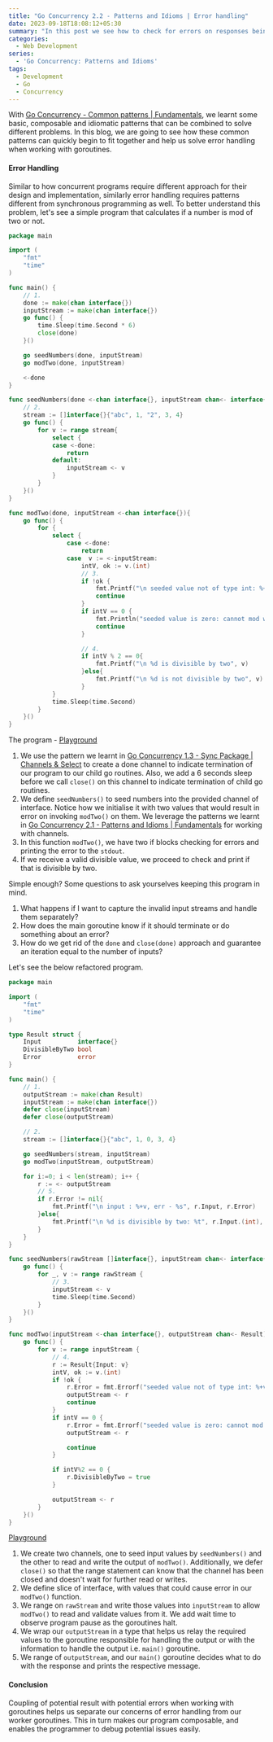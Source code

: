 ```yaml
---
title: "Go Concurrency 2.2 - Patterns and Idioms | Error handling"
date: 2023-09-18T18:08:12+05:30
summary: "In this post we see how to check for errors on responses being read from a channel and let the goroutine with the right information decide how to handle the error."
categories:
  - Web Development
series:
  - 'Go Concurrency: Patterns and Idioms'
tags:
  - Development
  - Go
  - Concurrency
---
```



With [Go Concurrency - Common patterns | Fundamentals](https://www.amanreasoned.com/tech/common-patterns/1-fundamentals/), we learnt some basic, composable and idiomatic patterns that can be combined
to solve different problems. In this blog, we are going to see how these common patterns can quickly begin to fit together and help us solve error handling when working with goroutines.

#### Error Handling
Similar to how concurrent programs require different approach for their design and implementation, similarly error handling requires patterns different from synchronous programming as well. 
To better understand this problem, let's see a simple program that calculates if a number is mod of two or not.

```Go
package main

import (
	"fmt"
	"time"
)

func main() {
	// 1.
	done := make(chan interface{})
	inputStream := make(chan interface{})
	go func() {
		time.Sleep(time.Second * 6)
		close(done)
	}()

	go seedNumbers(done, inputStream)
	go modTwo(done, inputStream)

	<-done
}

func seedNumbers(done <-chan interface{}, inputStream chan<- interface{}){
	// 2.
	stream := []interface{}{"abc", 1, "2", 3, 4}
	go func() {
		for v := range stream{
			select {
			case <-done:
				return
			default:
				inputStream <- v
			}
		}
	}()
}

func modTwo(done, inputStream <-chan interface{}){
	go func() {
		for {
			select {
				case <-done:
					return
				case  v := <-inputStream:
					intV, ok := v.(int)
					// 3.
					if !ok {
						fmt.Printf("\n seeded value not of type int: %+v", v)
						continue
					}
					if intV == 0 {
						fmt.Println("seeded value is zero: cannot mod with zero")
						continue
					}

					// 4.
					if intV % 2 == 0{
						fmt.Printf("\n %d is divisible by two", v)
					}else{
						fmt.Printf("\n %d is not divisible by two", v)
					}
			}
			time.Sleep(time.Second)
		}
	}()
}
```
The program - [Playground](https://go.dev/play/p/MstMH141GfK)
1. We use the pattern we learnt in [Go Concurrency 1.3 - Sync Package | Channels & Select](https://www.amanreasoned.com/tech/sync-package/3-channel-and-select/) to create a done channel to indicate
termination of our program to our child go routines. Also, we add a 6 seconds sleep before we call `close()` on this channel to indicate termination of child go routines.
2. We define `seedNumbers()` to seed numbers into the provided channel of interface. Notice how we initialise it with two values that would result in error on invoking `modTwo()` on them. We leverage 
the patterns we learnt in [Go Concurrency 2.1 - Patterns and Idioms | Fundamentals](https://www.amanreasoned.com/tech/common-patterns/1-fundamentals/) for working with channels.
3. In this function `modTwo()`, we have two if blocks checking for errors and printing the error to the `stdout`.
4. If we receive a valid divisible value, we proceed to check and print if that is divisible by two. 

Simple enough? Some questions to ask yourselves keeping this program in mind. 
1. What happens if I want to capture the invalid input streams and handle them separately? 
2. How does the main goroutine know if it should terminate or do something about an error?
3. How do we get rid of the `done` and `close(done)` approach and guarantee an iteration equal to the number of inputs?

Let's see the below refactored program.

```Go
package main

import (
	"fmt"
	"time"
)

type Result struct {
	Input          interface{}
	DivisibleByTwo bool
	Error          error
}

func main() {
	// 1.
	outputStream := make(chan Result)
	inputStream := make(chan interface{})
	defer close(inputStream)
	defer close(outputStream)

	// 2.
	stream := []interface{}{"abc", 1, 0, 3, 4}

	go seedNumbers(stream, inputStream)
	go modTwo(inputStream, outputStream)

	for i:=0; i < len(stream); i++ {
		r := <- outputStream
		// 5. 
		if r.Error != nil{
			fmt.Printf("\n input : %+v, err - %s", r.Input, r.Error)
		}else{
			fmt.Printf("\n %d is divisible by two: %t", r.Input.(int), r.DivisibleByTwo)
		}
	}
}

func seedNumbers(rawStream []interface{}, inputStream chan<- interface{}) {
	go func() {
		for _, v := range rawStream {
			// 3.
			inputStream <- v
			time.Sleep(time.Second)
		}
	}()
}

func modTwo(inputStream <-chan interface{}, outputStream chan<- Result) {
	go func() {
		for v := range inputStream {
			// 4.
			r := Result{Input: v}
			intV, ok := v.(int)
			if !ok {
				r.Error = fmt.Errorf("seeded value not of type int: %+v", v)
				outputStream <- r
				continue
			}
			if intV == 0 {
				r.Error = fmt.Errorf("seeded value is zero: cannot mod with zero")
				outputStream <- r

				continue
			}

			if intV%2 == 0 {
				r.DivisibleByTwo = true
			}

			outputStream <- r
		}
	}()
}
```
[Playground](https://go.dev/play/p/-G8XJZhMhGE)
1. We create two channels, one to seed input values by `seedNumbers()` and the other to read and write the output of 
`modTwo()`. Additionally, we defer `close()` so that the range statement can know that the channel has been closed and 
doesn't wait for further read or writes.
2. We define slice of interface, with values that could cause error in our `modTwo()` function. 
3. We range on `rawStream` and write those values into `inputStream` to allow `modTwo()` to read and validate values from it. We add wait time to observe program pause as the goroutines halt.
4. We wrap our `outputStream` in a type that helps us relay the required values to the goroutine responsible for handling the output or with the information to handle the output i.e. `main()` goroutine.
5. We range of `outputStream`, and our `main()` goroutine decides what to do with the response and prints the respective message. 


#### Conclusion
Coupling of potential result with potential errors when working with goroutines helps us separate our concerns of error handling from our worker goroutines. This in turn makes our program composable, 
and enables the programmer to debug potential issues easily. 
 